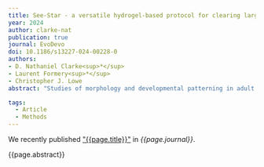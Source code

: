 ```yaml
---
title: See-Star - a versatile hydrogel-based protocol for clearing large, opaque and calcified marine invertebrates
year: 2024
author: clarke-nat
publication: true
journal: EvoDevo
doi: 10.1186/s13227-024-00228-0
authors:
- D. Nathaniel Clarke<sup>*</sup>
- Laurent Formery<sup>*</sup>
- Christopher J. Lowe
abstract: "Studies of morphology and developmental patterning in adult stages of many invertebrates are hindered by opaque structures, such as shells, skeletal elements, and pigment granules that block or refract light and necessitate sectioning for observation of internal features. An inherent challenge in studies relying on surgical approaches is that cutting tissue is semi-destructive, and delicate structures, such as axonal processes within neural networks, are computationally challenging to reconstruct once disrupted. To address this problem, we developed See-Star, a hydrogel-based tissue clearing protocol to render the bodies of opaque and calcified invertebrates optically transparent while preserving their anatomy in an unperturbed state, facilitating molecular labeling and observation of intact organ systems. The resulting protocol can clear large (> 1 cm3) specimens to enable deep-tissue imaging, and is compatible with molecular techniques, such as immunohistochemistry and in situ hybridization to visualize protein and mRNA localization. To test the utility of this method, we performed a whole-mount imaging study of intact nervous systems in juvenile echinoderms and molluscs and demonstrate that See-Star allows for comparative studies to be extended far into development, facilitating insights into the anatomy of juveniles and adults that are usually not amenable to whole-mount imaging."

tags:
  - Article
  - Methods
---
```


We recently published ["{{page.title}}"](https://doi.org/{{page.doi}}) in *{{page.journal}}*.

{{page.abstract}}
